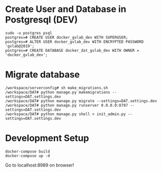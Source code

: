 # Create User and Database in Postgresql (DEV)

```
sudo -u postgres psql
postgres=# CREATE USER docker_gvlab_dev WITH SUPERUSER;
postgres=# ALTER USER docker_gvlab_dev WITH ENCRYPTED PASSWORD 'gvlab@2019';
postgres=# CREATE DATABASE docker_dat_gvlab_dev WITH OWNER = 'docker_gvlab_dev';
```

# Migrate database

```
/workspace/serverconfig# sh make_migrations.sh
/workspace/DAT# python manage.py makemigrations --settings=DAT.settings.dev
/workspace/DAT# python manage.py migrate --settings=DAT.settings.dev
/workspace/DAT# python manage.py runserver 0.0.0.0:8787 --settings=DAT.settings.dev
/workspace/DAT# python manage.py shell < init_admin.py --settings=DAT.settings.dev
```

# Development Setup

```
docker-compose build
docker-compose up -d
```

Go to localhost:8989 on browser!